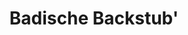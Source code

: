 ---
title: "Badische Backstub'"
url: /ettlingen/badische-backstub-rudolf-plank-strasse/
shop: Bäckerei
---